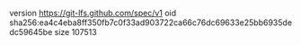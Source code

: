 version https://git-lfs.github.com/spec/v1
oid sha256:ea4c4eba8ff350fb7c0f33ad903722ca66c76dc69633e25bb6935dedc59645be
size 107513
